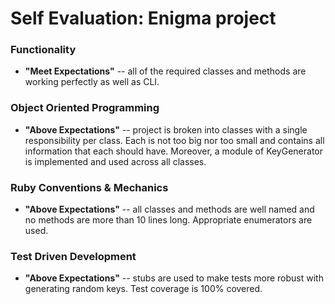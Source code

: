 # Self Evaluation: Enigma project

### Functionality ###
- **"Meet Expectations"** -- all of the required classes and methods are working perfectly as well as CLI.

### Object Oriented Programming ###
- **"Above Expectations"** -- project is broken into classes with a single responsibility per class.  Each is not too big nor too small and contains all information that each should have.  Moreover, a module of KeyGenerator is implemented and used across all classes.

### Ruby Conventions & Mechanics ###
- **"Above Expectations"** -- all classes and methods are well named and no methods are more than 10 lines long.  Appropriate enumerators are used.

### Test Driven Development ###
- **"Above Expectations"** -- stubs are used to make tests more robust with generating random keys.  Test coverage is 100% covered.
